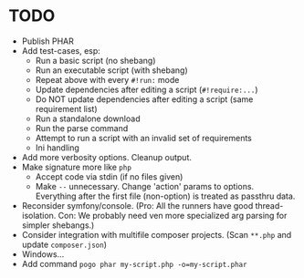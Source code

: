 # TODO

* Publish PHAR
* Add test-cases, esp:
    * Run a basic script (no shebang)
    * Run an executable script (with shebang)
    * Repeat above with every `#!run:` mode
    * Update dependencies after editing a script (`#!require:...`)
    * Do NOT update dependencies after editing a script (same requirement list)
    * Run a standalone download
    * Run the parse command
    * Attempt to run a script with an invalid set of requirements
    * Ini handling
* Add more verbosity options. Cleanup output.
* Make signature more like `php`
    * Accept code via stdin (if no files given)
    * Make `--` unnecessary. Change 'action' params to options. Everything after
      the first file (non-option) is treated as passthru data.
* Reconsider symfony/console. (Pro: All the runners have good thread-isolation. Con: We probably need ven more specialized arg parsing for simpler shebangs.)
* Consider integration with multifile composer projects. (Scan `**.php` and update `composer.json`)
* Windows...
* Add command `pogo phar my-script.php -o=my-script.phar`
